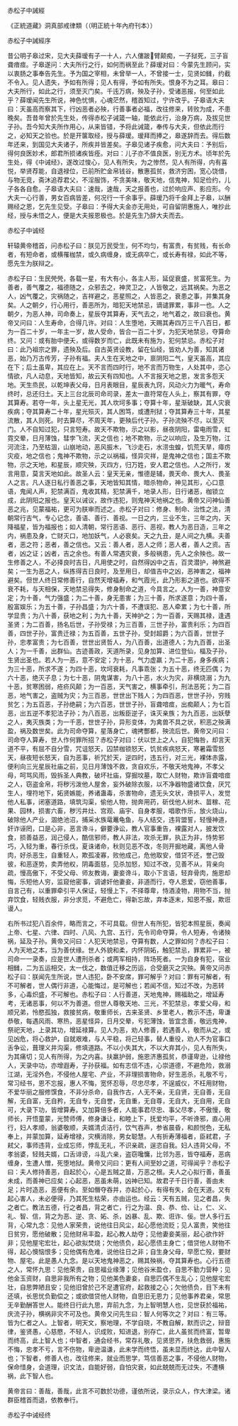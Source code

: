 赤松子中誡經

《正統道藏》洞真部戒律類（（明正統十年內府刊本））

赤松子中誡經序

昔公明子皋过宋，见大夫薛瑷有子一十人，六人僂跛𤼣臂颠痴，一子狱死，三子盲聋瘖痖。子皋遂问：大夫所行之行，如何而祸至此？薛瑷对曰：今蒙先生顾问，实以衷肠之事奉告先生。予为国之宰相，未曾举一人，不曾接一士，见贤如雠，约截不令入。见人遗失，予如有所得；见人有得，予如有所失。恨身不为之耳。皋曰：大夫所行，如此之行，须至灭门矣。千迍万病，殃及子孙，受诸恶报，何至如此乎？薛瑷闻先生所说，神色忧惧，心魂茫然，稽首知过，宁许改乎。子皋语大夫曰：天虽高而察其下，行凶恶者必殃，行善事者必福，改往修来，转败为成，不患晚矣。吾昔年曾於先生处，传得赤松子诫箴一轴，能依此行，治身万病，及拔见世子孙。吾今知大夫所作用心，从来皆错，予将此诫箴，奉传与大夫，但依此而行之，必知天之验也。於是开箧取经，授与薛瑷。瑷拜而捧之，皋遂辞而去。得后数年还来，到国见大夫诸子，所疾并皆差矣。子皋见诸子疾愈，问大夫曰：予别后，得何良医妙术，郎君所损诸疾皆痊。对曰：儿子亦不值良医，别无方术。顷年於先生处，得《中诫经》，遂改过悛心，见人有所失，为之惨然，见人有所得，内有喜悦，举贤荐能，自退禄位，已前所贮金帛钱谷，散惠孤贫，救济穷困，宽心饶借，与物无竞，斋沐追荐君父，不淫服饰，不贪美味，敬天地，信鬼神，知足俭约，儿子各各自愈。子皋语大夫曰：速哉，速哉，天之报善也，过於响应声、影应形。今大夫一心行善，男女百病皆差，何况行一千余事乎。薛瑷乃将千金拜上子皋，以酬赐经之恩，乞先生见受。子皋曰：予得大夫金亦无用处，可自留阴惠施人，唯抄此经，授与未悟之人，便是大夫报恩极也。於是先生乃辞大夫而去。

赤松子中诚经

轩辕黄帝稽首，问赤松子曰：朕见万民受生，何不均匀，有富贵，有贫贱，有长命者，有短命者，或横罹枷禁，或久病缠身，或无病卒亡，或长寿有禄，如此不等，愿先生为朕辩之。

赤松子曰：生民焭焭，各载一星，有大有小，各主人形，延促衰盛，贫富死生。为善者，善气覆之，福德随之，众邪去之，神灵卫之，人皆敬之，远其祸矣。为恶之人，凶气覆之，灾祸随之，吉祥避之，恶星照之，人皆恶之，衰患之事，并集其身矣。人之朝夕，行心用行，善恶所为，暗犯天地禁忌，谪谴罪累，事非一也。人之朝夕，为恶人神，司命奏上，星辰夺其算寿，天气去之，地气着之，故曰衰也。黄帝又问曰：人生寿命，合得几许。对曰：人生堕地，天赐其寿四万三千八百日，都为一百二十岁，一年主一岁，故人受命，皆合一百二十岁，为犯天地禁忌，夺算命终。又问：或有胎中便夭，或得数岁而亡，此既未有施为，犯何禁忌。赤松子对曰：此乃祖宗之罪，遗殃及后。自古英贤设教，留在仙经，皆劝人为善，知其诸恶，始乃万古传芳，子孙有福。夫人生在天地之中，禀阴阳二气，皇天虽高，其应在下；后土虽卑，其应在上。天不言而四时行，地不言而万物生，人处其中，恣心情欲，凡人动息，天地皆知，故云天有四知也。人不言报天地之恩，发言多怨天地。天生烝民，以乾坤表父母，日月表眼目，星辰表九窍，风动火力为暖气，寿命终时，总还归土。天上三台北辰司命司录，差太一直符常在人头上，察其有罪，夺其算寿。若夺一年，头上星无光，其人坎坷多事；夺算十年，星渐破缺，其人灾衰疾病；夺其算寿二十年，星光殒灭，其人困笃，或遭刑狱；夺其算寿三十年，其星流散，其人则死。时去算尽，不周天年，更殃后代子孙。子孙流殃不尽，以至灭门。人不自知过犯，只言短寿。故天不欺物，示之以影，昼夜阴阳，雷电雨雪，虹霓交晕，日月薄蚀，彗孛飞流，天之信也；地不欺物，示之以响应，及生万物，江河流注，乃至枯涸，山崩地动，恶风振木，飞沙走石，水涝虫蝗，饥荒天旱，瘴疠灾疫，地之信也；鬼神不欺物，示之以祸福，怪异灾祥，是鬼神之信也；国主不欺物，示之天地，和星辰，顺灾殃，灭四方，归万姓，安人君之信也。人之所行，发言用意，莫言天地如此。故圣人云：皇天无亲，惟德是辅，畏天命、畏大人、畏圣人之言。凡人逐日私行善恶之事，天地皆知其情，暗杀物命，神见其形，心口意语，鬼闻人声，犯禁满百，鬼收其精，犯禁满千，地录人形，日行诸恶，枷锁立成，此阴阳之报也。皇天以诫议，故作违犯，则鬼神天地祸之也。黄帝又问神仙善恶之兆，见蒙福祐，更可为朕审而述之。赤松子对曰：修身、制命、治性之法，清朝常行吉气，专心记念，善语、善行、善视。一日之内，三业不生，三年之内，天降福星，皆为福报也；如人清朝，常行恶语、恶行、恶视，教人为恶日造，三年之内，祸患及身，亡财灭口，地加妖气，人必衰矣。天之九丑，是人间之九横。夫善者，恶之符；恶者，善之信也。又云：善人者，恶人之师；恶人者，善人之资。吉者，凶之证；凶者，吉之余也。有善人常遇灾衰，多般祸患，先人之余殃也。故一生修善之人，不必择良时吉日，凡用使之时，自然得凶中之吉，百灵潜护，神煞避矣；一生为恶之人，纵拣得吉日良时，及至用日，却值吉中之凶，恶神害之，福神避矣。但世人终日常修善行，自然天增福寿，和气霞光，此乃形影之道也。欲得不衰不耗，与天相保，天地禁忌得失，修身制命之道，今具言之。人为一善，神意安定；为十善，气力强盛；为二十善，身无患害；为三十善，所求遂意；为四十善，殷富娱乐；为五十善，子孙昌盛；为六十善，不遭误犯、恶人牵累；为七十善，所学显贵；为八十善，获地之利；为九十善，天神护之；为一百善，天赐其禄，逢遇圣贤；为二百善，扬名后世，子孙受禄；为三百善，三世子孙，富贵利乐；为四百善，四世子孙，富贵迁禄；为五百善，五世子孙，受封超爵；为六百善，世世子孙，忠孝富贵；为七百善，世世出贤哲人，为八百善，出道德人；为九百善，出圣人；为一千善，出群仙。古迹善政，天道所录，见身加算、进位登仙，楅及子孙，生贤出圣也。若人为一恶，意不安定；为十恶，气力虚羸；为二十恶，身多疾病；为三十恶，所求不遂；为四十恶，坎坷衰耗，凡事乖张；为五十恶，终无匹偶；为六十恶，绝灭子息；为七十恶，阴鬼谋害，为八十恶，水火为灾，非横烧溺；为九十恶，贫寒困弱，疮疥风颠；为一百恶，天气害之，横事牵引，刑法恶死；为二百恶，地气害之，盗贼为灾；为三百恶，世世出下贱人；为四百恶，世世子孙，穷贱贫乞；为五百恶，子孙绝嗣；为六百恶，世世子孙，盲聋喑痖，出痴颠人；为七百恶，出五逆不孝犯法子孙；为八百恶，出叛臣逆子，诛灭亲族；为九百恶，出妖孽之人，夷灭族类；为一千恶，世世子孙，异形变体，为禽兽不具之状，积恶之殃满盈，祸及数世矣。此为司命夺算，星落身亡，魂拷酆都，殃流后世。黄帝又问曰：司命夺人算寿，世人作何罪所招？赤松子对曰：伏以世上之人，自犯悔咎，却言天道不平，有屈不自分雪，咒诅怒天，囚禁枷锁怒天，饥贫疾病怒天，寒暑霜雪怒天，昼夜短长怒天，自为恶事，祈咒於天，逆四时，违五行，对三光，裸体赤露，便利向三光星辰社庙之前，见日月薄蚀不救，贪自欢乐，不敬天地鬼神，不孝父母，呵骂风雨，毁拆圣人典教，破坏社庙，穿掘坟墓，取亡人财物，欺诈盲聋喑痖之人，窃盗金帛，将秽污泼他人屋舍，妄外破除衣服，以不净器物盛诸饮食，厌咒生人，埋符地下，妬贤嫉能，养诸蛊毒，杀害物命，遗无头文状，谗损平人，发觉他人私事，闭塞道路，填筑沟渠，偷他人物，抛奔用药，斫伐他人树木、苗稼、花果、园林，损害六畜，秽污井灶、宫观、庙宇、自身孝服，唱歌作乐，放火烧山，破除他人产业，涸绝池沼，捕采水族鼋鼉龟鱼，与人结交，违背盟誓，轻慢神道，奸诈诬罔，口是心非，恶言谗斗，僻要诤讼，教人官事重告，裸露对人，披发饮食，损善益恶，润己侵人，酷信邪师，教人非法，攻杀无罪，执正为非，恃势邪巧，入轻为重，春行杀伐，夏诛诸命，秋则见恶不改，冬则开掘地藏，离他人骨肉，好杀恶生，自重轻人，欺孤凌寡，败他成己，危他取安，借贷不还，誉己毁彼，和恶逐势，卖弄他权，阴毒面慈，见杀加怒，知过不改，见善不从，背亲向疏，慢高傲下，不受父母、师友教诲，妻妾谗斗，取小下言语，轻弃骨肉，施恩却悔，乐短他人穷，监窥他密事，调谑奸他妻妾，非道而行，夺人恩爱，窃他善事，自言己有，以重罪牵引平人保证，轻慢上下，不择尊卑，恃酒淩物，用物不当，抛弃饮食，轻贱衣服，非分求觅，不避危亡，得新忘故，弃本逐末，知恩不报，欺诳谩人。

右所书过犯八百余件，略而言之，不可具载。但世人有所犯，皆犯本照星辰，奏闻上帝、七星、六律、四时、八风、九宫、五行，先令司命夺算，令人短寿，令诸殃祸，延及子孙。黄帝又问曰：人犯天地禁忌，夺算有数，人之罪如何？赤松子曰：人为天地之本，当为善伏缘。世人外貌和柔，内怀阴妬，触犯禁忌，罪累非一，被司命一一录奏，应是世人遭刑杀者；或两军相持，阵场死者。一为自身有犯，宿业相雠，二为五运相交，太一伐之，数值迁移之历运，合受磨灭之灾殃。黄帝又问赤松子曰：朕闻先生所说，世人违犯，卧不安席，罪可解乎？对曰：罪有可解者，有不可解者，世人偶行非道，心能悔过，是可解也；若闻不信，知过不改，为恶转多，心毒炽盛，不可解也。赤松子曰：人行善道，天地鬼神，赐福助之，增延寿考，无诸恶事，何以不为善道。但世人尊敬天地、三光，不犯禁忌，孝爱父母，和顺兄弟，怜愍孤独，救接贫病，敬重师长，古来圣贤、乡里老人，教示不违，卑谦恭敬，每遇风雨、寒热，恶星怪异，日月交晕，亏犯薄蚀，皆宜念善，敬远鬼神，祭祀天地，上录其功，增延禄算。见人为恶，劝人修善，若遇善人，敬而从之，或见凶危，将心救护，自就艰难，与人平稳，将己轻事，替人重役，劝人不为官事口舌争讼，葺理义井沟渠，修填道路。不以小失其大，不以大弃其小，见人有所失，为其痛切；见人有所得，为之内喜。扶羸护弱，施恩济惠孤贫，恭谨卑逊，让禄他人，天录中功，亦增遐寿，子孙获福。如有志信不违，心崇道德，不避危险，救溺江湖，无淫外色，不侵他人屋宅、产业，不非理损害物命，好生恶杀，礼敬不亏，常习经书，恩不忘报，惠人不悔，宽怀忍辱，尽忠尽孝，不逞威仪，不枉用财物，不爱华丽之服修馔食，不非分杀命，自我作古，人无不亲，无自贤，无自善，无自解，无自富，无自矜，无自专，无自誉，无自重，无自尊，无自大，无自用，无自可，大录下功，皆增算寿。又加算倍多者，人能事君尽忠、事父尽孝，不傲慢，敬师长，开悟童蒙，光赞师傅，修身谦让，和睦上下，抚爱均平，不听谗邪，直心用行，妇人孝顺，翁婆敬顺，夫婿清贞洁行，饮气吞声，参省晨昏，和颜悦色，无私奉上，并蒙加算，延寿增禄，灾横消除，男女聪慧。人有折寿薄福者，臣弒君，子弒父，事师违背，业成忘师，悖乱无礼，不识亲疏，逞恣自我。妇人违背父母，不孝翁婆，轻贱夫婿，口舌诽谤，斗乱六亲，盗窃嚵慵，比邻为恶，皆夺福寿，恶病缠身，生遭人憎，死堕地狱。黄帝又问曰：更有人间至妙之道，可得闻乎？赤松子曰：夫人修持善恶，自起於心，心是五贼之苗，万恶之根。夫人之心拟行善，善虽未成，而善神已应矣；心起恶，恶虽未萌，凶神已知。故君子千日行善，善由未足；片时造恶，恶便有余。至如僭夺吞并，亦起於心，有得有失，会在天道。又有起心害人，未必便得，乃其死生枯荣，亦由运也。经云：天有五贼，见之者昌，失之者亡。教法五德，行之者昌，背之者亡，行之为温、良、恭、俭、让，仁、义、礼、智、信，背之为恶、逆、贪、妬、杀，凶暴、乱、欺、诳诈、佞。世人多行五背，心常九念：见他人家荣贵，说他往日风尘，起心愿他流贬；见人富贵，笑他往日贫穷，愿他破散；见他财帛丰盈，起心教人劫夺；见他妻妾美丽，起心欲作奸非；见他屋宅宏壮，起心欲拟焚烧；欠他债负，起心愿债主身亡；借贷他人财物不得，起心懊恼恨多；见他偶有危难，说他往日之非；自生身父母，早愿亡殁，要财物、屋宅。此是愚人九念。是以天地鬼神恶之，赐其殃祸，夺其算寿也。心行五德之人，常怀九思：见他荣贵，自思福业缘薄；见他谷米盈仓，自思不勤力营种；见他金玉资财，自思非我所有之物；见他美色妻妾，自思匹偶不生乱心；见他屋宅宏壮，自思弊陋且安；见他旧曾於己不足遭官府，起救接之心；欠他债负，目下未有还填，长思忧负勤偿之；或欲借贷他人财物，自思旧无恩力；见他事养君亲，常思无辛勤酬答世人。能终日行此九思，弃前九念，为上智明慧人也，见世获於福祐，庆流子孙，横祸非灾不可及也。黄帝又问先生曰：智人何等次之？对曰：有三等。皆为仁者之人。上智者，明天文，察地理，不学自晓，不教自解，默而识之，辩音律，鉴贤愚，心慈愍，不轻人，识成败，知进退，别存亡，此人虽贫而终富，暂卑而终高，此上智人也；中智者，通会经书，常存礼敬，见贤思齐，扶危救弱，惠施不悔，忠孝不亏，言不伤物，卑逊温谦，此未学而终悟，虽未显而终达，此中智人也；下智者，修善人也，改往修来，就业而思学，笃信善恶之事，不侵他人财物，保命惜身，会道理，识文法，自能好弱，自怕灾衰，如此兢兢而无过失，不遭横祸，此下智人也。

黄帝言曰：善哉，善哉，此言不可数於功德，谨依所说，录示众人，作大津梁。诸群臣稽首而退，依教奉行。

赤松子中诫经终
